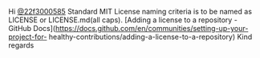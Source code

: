 Hi [@22f3000585](/u/22f3000585)
Standard MIT License naming criteria is to be named as LICENSE or
LICENSE.md(all caps).
[Adding a license to a repository - GitHub
Docs](https://docs.github.com/en/communities/setting-up-your-project-for-
healthy-contributions/adding-a-license-to-a-repository)
Kind regards